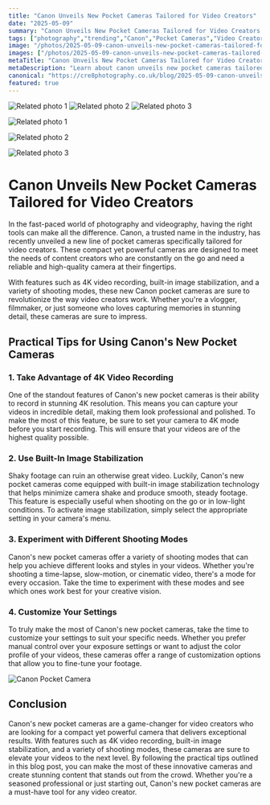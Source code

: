 ```yaml
---
title: "Canon Unveils New Pocket Cameras Tailored for Video Creators"
date: "2025-05-09"
summary: "Canon Unveils New Pocket Cameras Tailored for Video Creators - A trending topic in photography."
tags: ["photography","trending","Canon","Pocket Cameras","Video Creators","4K Video Recording","Image Stabilization","Shooting Modes","Customization Options","Content Creators","Vlogging","Filmmaking"]
image: "/photos/2025-05-09-canon-unveils-new-pocket-cameras-tailored-for-video-creators-1.jpg"
images: ["/photos/2025-05-09-canon-unveils-new-pocket-cameras-tailored-for-video-creators-1.jpg","/photos/2025-05-09-canon-unveils-new-pocket-cameras-tailored-for-video-creators-2.jpg","/photos/2025-05-09-canon-unveils-new-pocket-cameras-tailored-for-video-creators-3.jpg"]
metaTitle: "Canon Unveils New Pocket Cameras Tailored for Video Creators | cre8 Photography"
metaDescription: "Learn about canon unveils new pocket cameras tailored for video creators in photography with practical tips and insights."
canonical: "https://cre8photography.co.uk/blog/2025-05-09-canon-unveils-new-pocket-cameras-tailored-for-video-creators"
featured: true
---
```


<!-- Gallery as HTML -->

<div class="grid grid-cols-1 sm:grid-cols-2 md:grid-cols-3 gap-4">
  <img src="/photos/2025-05-09-canon-unveils-new-pocket-cameras-tailored-for-video-creators-1.jpg" alt="Related photo 1" class="w-full rounded-lg" />
<img src="/photos/2025-05-09-canon-unveils-new-pocket-cameras-tailored-for-video-creators-2.jpg" alt="Related photo 2" class="w-full rounded-lg" />
<img src="/photos/2025-05-09-canon-unveils-new-pocket-cameras-tailored-for-video-creators-3.jpg" alt="Related photo 3" class="w-full rounded-lg" />
</div>


<!-- Gallery as Markdown -->
![Related photo 1](/photos/2025-05-09-canon-unveils-new-pocket-cameras-tailored-for-video-creators-1.jpg)


![Related photo 2](/photos/2025-05-09-canon-unveils-new-pocket-cameras-tailored-for-video-creators-2.jpg)


![Related photo 3](/photos/2025-05-09-canon-unveils-new-pocket-cameras-tailored-for-video-creators-3.jpg)



# Canon Unveils New Pocket Cameras Tailored for Video Creators

In the fast-paced world of photography and videography, having the right tools can make all the difference. Canon, a trusted name in the industry, has recently unveiled a new line of pocket cameras specifically tailored for video creators. These compact yet powerful cameras are designed to meet the needs of content creators who are constantly on the go and need a reliable and high-quality camera at their fingertips.

With features such as 4K video recording, built-in image stabilization, and a variety of shooting modes, these new Canon pocket cameras are sure to revolutionize the way video creators work. Whether you're a vlogger, filmmaker, or just someone who loves capturing memories in stunning detail, these cameras are sure to impress.

## Practical Tips for Using Canon's New Pocket Cameras

### 1. Take Advantage of 4K Video Recording
One of the standout features of Canon's new pocket cameras is their ability to record in stunning 4K resolution. This means you can capture your videos in incredible detail, making them look professional and polished. To make the most of this feature, be sure to set your camera to 4K mode before you start recording. This will ensure that your videos are of the highest quality possible.

### 2. Use Built-In Image Stabilization
Shaky footage can ruin an otherwise great video. Luckily, Canon's new pocket cameras come equipped with built-in image stabilization technology that helps minimize camera shake and produce smooth, steady footage. This feature is especially useful when shooting on the go or in low-light conditions. To activate image stabilization, simply select the appropriate setting in your camera's menu.

### 3. Experiment with Different Shooting Modes
Canon's new pocket cameras offer a variety of shooting modes that can help you achieve different looks and styles in your videos. Whether you're shooting a time-lapse, slow-motion, or cinematic video, there's a mode for every occasion. Take the time to experiment with these modes and see which ones work best for your creative vision.

### 4. Customize Your Settings
To truly make the most of Canon's new pocket cameras, take the time to customize your settings to suit your specific needs. Whether you prefer manual control over your exposure settings or want to adjust the color profile of your videos, these cameras offer a range of customization options that allow you to fine-tune your footage.

![Canon Pocket Camera](/path/to/image)

## Conclusion

Canon's new pocket cameras are a game-changer for video creators who are looking for a compact yet powerful camera that delivers exceptional results. With features such as 4K video recording, built-in image stabilization, and a variety of shooting modes, these cameras are sure to elevate your videos to the next level. By following the practical tips outlined in this blog post, you can make the most of these innovative cameras and create stunning content that stands out from the crowd. Whether you're a seasoned professional or just starting out, Canon's new pocket cameras are a must-have tool for any video creator.

